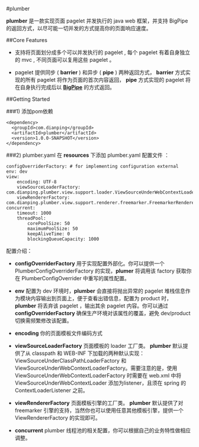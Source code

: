 #plumber

**plumber** 是一款实现页面 pagelet 并发执行的 java web 框架，并支持 BigPipe 的返回方式，以尽可能一切并发的方式提高你的页面响应速度。

##Core Features

* 支持将页面划分成多个可以并发执行的 pagelet , 每个 pagelet 有着自身独立的 mvc , 不同页面可以复用这些 pagelet 。

* pagelet 提供同步 ( **barrier** ) 和异步 ( **pipe** ) 两种返回方式， **barrier** 方式实现的所有 pagelet 将作为页面的首次内容返回， **pipe** 方式实现的 pagelet 将在自身执行完成后以 [**BigPipe**](http://www.cubrid.org/blog/dev-platform/faster-web-page-loading-with-facebook-bigpipe/) 的方式返回。

##Getting Started

###1) 添加pom依赖

	<dependency>
	  <groupId>com.dianping</groupId>
	  <artifactId>plumber</artifactId>
	  <version>1.0.0-SNAPSHOT</version>
	</dependency>
	
###2) plumber.yaml
在 **resources** 下添加 plumber.yaml 配置文件 ：

	configOverriderFactory: # for implementing configuration external
	env: dev
	view:
	    encoding: UTF-8
	    viewSourceLoaderFactory: com.dianping.plumber.view.support.loader.ViewSourceUnderWebContextLoaderFactory
	    viewRendererFactory: com.dianping.plumber.view.support.renderer.freemarker.FreemarkerRendererFactory
	concurrent:
	    timeout: 1000
	    threadPool:
	        corePoolSize: 50
	        maximumPoolSize: 50
	        keepAliveTime: 0
	        blockingQueueCapacity: 1000
	        
配置介绍：

* **configOverriderFactory** 用于实现配置外部化。你可以提供一个 PlumberConfigOverriderFactory 的实现，**plumer** 将调用该 factory 获取你在 PlumberConfigOverrider 中重写的属性配置。

* **env** 配置为 dev 环境时，**plumber** 会直接将抛出异常的 pagelet 堆栈信息作为模块内容输出到页面上，便于查看出错信息，配置为 product 时，**plumber** 将丢弃该 pagelet ，输出其余 pagelet 内容。你可以通过 **configOverriderFactory** 确保生产环境对该属性的覆盖，避免 dev/product 切换需频繁修改该配置。

* **encoding** 你的页面模板文件编码方式

* **viewSourceLoaderFactory** 页面模板的 loader 工厂类。 **plumber** 默认提供了从 classpath 和 WEB-INF 下加载的两种默认实现： ViewSourceUnderClassPathLoaderFactory 和 ViewSourceUnderWebContextLoaderFactory。需要注意的是，使用 ViewSourceUnderWebContextLoaderFactory 时需要在 web.xml 中将 ViewSourceUnderWebContextLoader 添加为listener，且须在 spring 的 ContextLoaderListener 之前。

* **viewRendererFactory** 页面模板引擎的工厂类。 **plumber** 默认提供了对 freemarker 引擎的支持，当然你也可以使用任意其他模板引擎，提供一个 ViewRendererFactory 的实现即可。

* **concurrent** plumber 线程池的相关配置，你可以根据自己的业务特性做相应调整。





